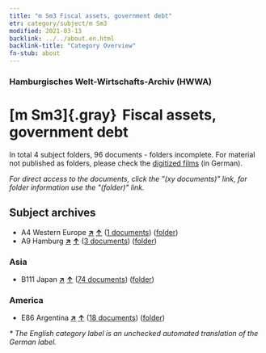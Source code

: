 ```yaml
---
title: "m Sm3 Fiscal assets, government debt"
etr: category/subject/m Sm3
modified: 2021-03-13
backlink: ../../about.en.html
backlink-title: "Category Overview"
fn-stub: about
---
```


### Hamburgisches Welt-Wirtschafts-Archiv (HWWA)
# [m Sm3]{.gray}&#8201; Fiscal assets, government debt&#160; 





In total 4 subject folders, 96 documents - folders incomplete.
For material not published as folders, please check the [digitized films](/film/h1_sh) (in German).

_For direct access to the documents, click the "(xy documents)" link, for folder information use the "(folder)" link._

## Subject archives


- A4 Western Europe [**&nearr;**](../../../geo/i/140897/about.en.html "Western Europe (all folders)") [**&uarr;**](../../../geo/about.en.html#A4 "Country category system") (<a href="https://pm20.zbw.eu/dfgview/sh/140897,144912" title="about: Western Europe : Fiscal assets, government debt" target="_blank">1 documents</a>) ([folder](http://purl.org/pressemappe20/folder/sh/140897,144912))
- A9 Hamburg [**&nearr;**](../../../geo/i/140905/about.en.html "Hamburg (all folders)") [**&uarr;**](../../../geo/about.en.html#A9 "Country category system") (<a href="https://pm20.zbw.eu/dfgview/sh/140905,144912" title="about: Hamburg : Fiscal assets, government debt" target="_blank">3 documents</a>) ([folder](http://purl.org/pressemappe20/folder/sh/140905,144912))

### Asia

- B111 Japan [**&nearr;**](../../../geo/i/141272/about.en.html "Japan (all folders)") [**&uarr;**](../../../geo/about.en.html#B111 "Country category system") (<a href="https://pm20.zbw.eu/dfgview/sh/141272,144912" title="about: Japan : Fiscal assets, government debt" target="_blank">74 documents</a>) ([folder](http://purl.org/pressemappe20/folder/sh/141272,144912))

### America

- E86 Argentina [**&nearr;**](../../../geo/i/141692/about.en.html "Argentina (all folders)") [**&uarr;**](../../../geo/about.en.html#E86 "Country category system") (<a href="https://pm20.zbw.eu/dfgview/sh/141692,144912" title="about: Argentina : Fiscal assets, government debt" target="_blank">18 documents</a>) ([folder](http://purl.org/pressemappe20/folder/sh/141692,144912))


_* The English category label is an unchecked automated translation of the German label._


